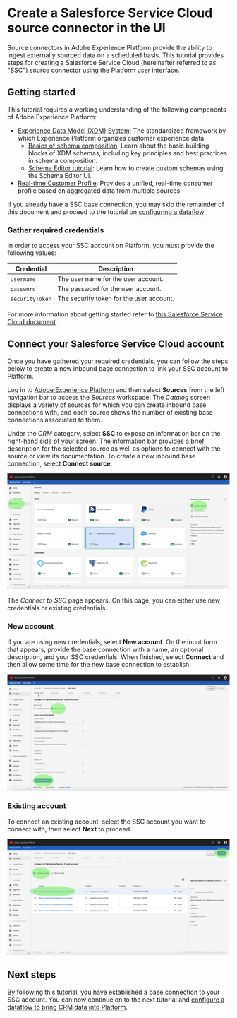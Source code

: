 # Create a Salesforce Service Cloud source connector in the UI

Source connectors in Adobe Experience Platform provide the ability to ingest externally sourced data on a scheduled basis. This tutorial provides steps for creating a Salesforce Service Cloud (hereinafter referred to as "SSC") source connector using the Platform user interface.

## Getting started

This tutorial requires a working understanding of the following components of Adobe Experience Platform:

-   [Experience Data Model (XDM) System](./../../../../technical_overview/schema_registry/xdm_system/xdm_system_in_experience_platform.md): The standardized framework by which Experience Platform organizes customer experience data.
    -   [Basics of schema composition](./../../../../technical_overview/schema_registry/schema_composition/schema_composition.md): Learn about the basic building blocks of XDM schemas, including key principles and best practices in schema composition.
    -   [Schema Editor tutorial](./../../../../tutorials/schema_editor_tutorial/schema_editor_tutorial.md): Learn how to create custom schemas using the Schema Editor UI.
-   [Real-time Customer Profile](./../../../../technical_overview/unified_profile_architectural_overview/unified_profile_architectural_overview.md): Provides a unified, real-time consumer profile based on aggregated data from multiple sources.

If you already have a SSC base connection, you may skip the remainder of this document and proceed to the tutorial on [configuring a dataflow](./configure-crm-dataflow-tutorial.md)

### Gather required credentials

In order to access your SSC account on Platform, you must provide the following values:

| Credential | Description |
| ---------- | ----------- |
| `username` | The user name for the user account. |
| `password` | The password for the user account. |
| `securityToken` | The security token for the user account. |

For more information about getting started refer to [this Salesforce Service Cloud document](https://developer.salesforce.com/docs/atlas.en-us.api_iot.meta/api_iot/qs_auth_access_token.htm).

## Connect your Salesforce Service Cloud account

Once you have gathered your required credentials, you can follow the steps below to create a new inbound base connection to link your SSC account to Platform.

Log in to <a href="https://platform.adobe.com" target="_blank">Adobe Experience Platform</a> and then select **Sources** from the left navigation bar to access the *Sources* workspace. The *Catalog* screen displays a variety of sources for which you can create inbound base connections with, and each source shows the number of existing base connections associated to them.

Under the *CRM* category, select **SSC** to expose an information bar on the right-hand side of your screen. The information bar provides a brief description for the selected source as well as options to connect with the source or view its documentation. To create a new inbound base connection, select **Connect source**.

![catalog](./images/ssc/catalog.png)

The *Connect to SSC* page appears. On this page, you can either use new credentials or existing credentials.

### New account

If you are using new credentials, select **New account**. On the input form that appears, provide the base connection with a name, an optional description, and your SSC credentials. When finished, select **Connect** and then allow some time for the new base connection to establish.

![connect](./images/ssc/connect.png)

### Existing account

To connect an existing account, select the SSC account you want to connect with, then select **Next** to proceed.

![existing](./images/ssc/existing.png)

## Next steps

By following this tutorial, you have established a base connection to your SSC account. You can now continue on to the next tutorial and [configure a dataflow to bring CRM data into Platform](./configure-crm-dataflow-tutorial.md).